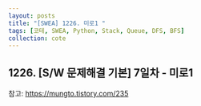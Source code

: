 ```yaml
---
layout: posts
title: "[SWEA] 1226. 미로1 "
tags: [코테, SWEA, Python, Stack, Queue, DFS, BFS]
collection: cote
---
```

## 1226. [S/W 문제해결 기본] 7일차 - 미로1 

참고: https://mungto.tistory.com/235

<script src="https://gist.github.com/HyangsukMin/0305a1502de889d700a0b112997b456e.js"></script>
